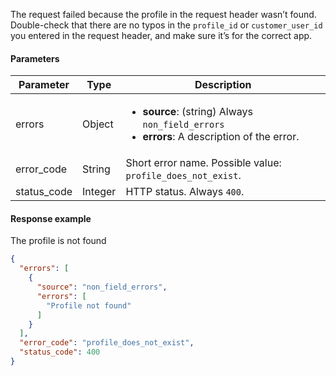 <!--- AccessLevelProfileNotFound.md --->

<p> </p>

The request failed because the profile in the request header wasn’t found. Double-check that there are no typos in the `profile_id` or `customer_user_id` you entered in the request header, and make sure it’s for the correct app.

#### Parameters

| Parameter   | Type    | Description                                                  |
| ----------- | ------- | ------------------------------------------------------------ |
| errors      | Object  | <ul><li> **source**: (string) Always `non_field_errors`</li><li> **errors**: A description of the error. </li></ul> |
| error_code  | String  | Short error name. Possible value: `profile_does_not_exist`.  |
| status_code | Integer | HTTP status. Always `400`.                                   |

#### Response example

The profile is not found

```json
{
  "errors": [
    {
      "source": "non_field_errors",
      "errors": [
        "Profile not found"
      ]
    }
  ],
  "error_code": "profile_does_not_exist",
  "status_code": 400
}
```

 